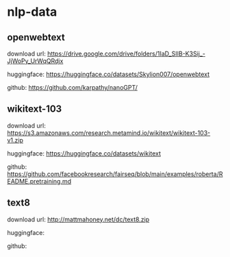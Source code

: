 # nlp-data



## openwebtext

download url: https://drive.google.com/drive/folders/1IaD_SIIB-K3Sij_-JjWoPy_UrWqQRdjx

huggingface: https://huggingface.co/datasets/Skylion007/openwebtext

github: https://github.com/karpathy/nanoGPT/


## wikitext-103

download url: https://s3.amazonaws.com/research.metamind.io/wikitext/wikitext-103-v1.zip

huggingface: https://huggingface.co/datasets/wikitext

github: https://github.com/facebookresearch/fairseq/blob/main/examples/roberta/README.pretraining.md


## text8

download url: http://mattmahoney.net/dc/text8.zip

huggingface: 

github: 




